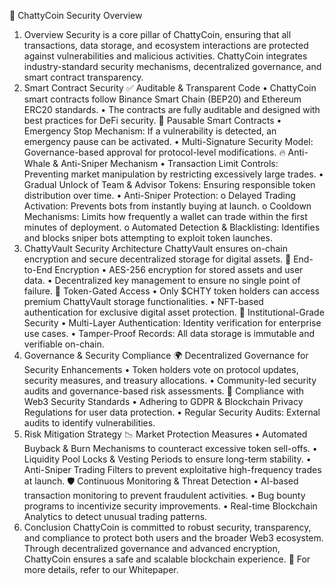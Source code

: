 🔐 ChattyCoin Security Overview
1. Overview
Security is a core pillar of ChattyCoin, ensuring that all transactions, data storage, and ecosystem interactions are protected against vulnerabilities and malicious activities. ChattyCoin integrates industry-standard security mechanisms, decentralized governance, and smart contract transparency.
2. Smart Contract Security
✅ Auditable & Transparent Code
•	ChattyCoin smart contracts follow Binance Smart Chain (BEP20) and Ethereum ERC20 standards.
•	The contracts are fully auditable and designed with best practices for DeFi security.
🚀 Pausable Smart Contracts
•	Emergency Stop Mechanism: If a vulnerability is detected, an emergency pause can be activated.
•	Multi-Signature Security Model: Governance-based approval for protocol-level modifications.
🔥 Anti-Whale & Anti-Sniper Mechanism
•	Transaction Limit Controls: Preventing market manipulation by restricting excessively large trades.
•	Gradual Unlock of Team & Advisor Tokens: Ensuring responsible token distribution over time.
•	Anti-Sniper Protection:
o	Delayed Trading Activation: Prevents bots from instantly buying at launch.
o	Cooldown Mechanisms: Limits how frequently a wallet can trade within the first minutes of deployment.
o	Automated Detection & Blacklisting: Identifies and blocks sniper bots attempting to exploit token launches.
3. ChattyVault Security Architecture
ChattyVault ensures on-chain encryption and secure decentralized storage for digital assets.
🔑 End-to-End Encryption
•	AES-256 encryption for stored assets and user data.
•	Decentralized key management to ensure no single point of failure.
📁 Token-Gated Access
•	Only $CHTY token holders can access premium ChattyVault storage functionalities.
•	NFT-based authentication for exclusive digital asset protection.
🏦 Institutional-Grade Security
•	Multi-Layer Authentication: Identity verification for enterprise use cases.
•	Tamper-Proof Records: All data storage is immutable and verifiable on-chain.
4. Governance & Security Compliance
🌍 Decentralized Governance for Security Enhancements
•	Token holders vote on protocol updates, security measures, and treasury allocations.
•	Community-led security audits and governance-based risk assessments.
📜 Compliance with Web3 Security Standards
•	Adhering to GDPR & Blockchain Privacy Regulations for user data protection.
•	Regular Security Audits: External audits to identify vulnerabilities.
5. Risk Mitigation Strategy
📉 Market Protection Measures
•	Automated Buyback & Burn Mechanisms to counteract excessive token sell-offs.
•	Liquidity Pool Locks & Vesting Periods to ensure long-term stability.
•	Anti-Sniper Trading Filters to prevent exploitative high-frequency trades at launch.
🛡 Continuous Monitoring & Threat Detection
•	AI-based transaction monitoring to prevent fraudulent activities.
•	Bug bounty programs to incentivize security improvements.
•	Real-time Blockchain Analytics to detect unusual trading patterns.
6. Conclusion
ChattyCoin is committed to robust security, transparency, and compliance to protect both users and the broader Web3 ecosystem. Through decentralized governance and advanced encryption, ChattyCoin ensures a safe and scalable blockchain experience.
📌 For more details, refer to our Whitepaper.
